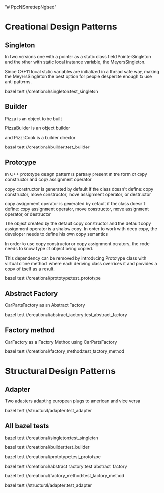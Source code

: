 "# PpcNiSnrettepNgised" 

# Creational Design Patterns
## Singleton
In two versions one with a pointer as a static class field PointerSingleton 
and the other with static local instance variable, the MeyersSingleton.

Since C++11 local static variables are initialized in a thread safe way, 
making the MeyersSingleton the best option for people desperate enough to use anti patterns.

bazel test //creational/singleton:test_singleton

## Builder
Pizza is an object to be built

PizzaBuilder is an object builder

and PizzaCook is a builder director

bazel test //creational/builder:test_builder

## Prototype
In C++ prototype design pattern is partialy present in the form of copy constructor and copy assignment operator

copy constructor is generated by default if the class doesn't define: copy constructor, move constructor, move assignment operator, or destructor

copy assignment operator is generated by default if the class doesn't define: copy assignment operator, move constructor, move assignment operator, or destructor

The object created by the default copy constructor and the default copy assignment operator is a shalow copy. In order to work with deep copy, the developer needs to define his own copy semantics

In order to use copy constructor or copy assignment oerators, the code needs to know type of object being copied.

This dependency can be removed by introducing Prototype class with virtual clone method, where each deriving class overrides it and provides a copy of itself as a result.

bazel test //creational/prototype:test_prototype

## Abstract Factory
CarPartsFactory as an Abstract Factory

bazel test //creational/abstract_factory:test_abstract_factory

## Factory method
CarFactory as a Factory Method using CarPartsFactory

bazel test //creational/factory_method:test_factory_method

# Structural Design Patterns
## Adapter
Two adapters adapting european plugs to american and vice versa

bazel test //structural/adapter:test_adapter


## All bazel tests
bazel test //creational/singleton:test_singleton

bazel test //creational/builder:test_builder

bazel test //creational/prototype:test_prototype

bazel test //creational/abstract_factory:test_abstract_factory

bazel test //creational/factory_method:test_factory_method

bazel test //structural/adapter:test_adapter
